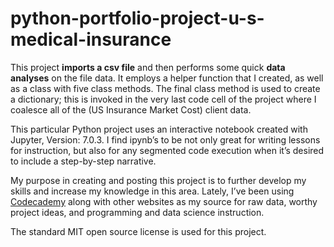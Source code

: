 # python-portfolio-project-u-s-medical-insurance

This project **imports a csv file** and then performs some quick **data analyses** on the file data. It employs a helper function that I created, as well as a class with five class methods. The final class method is used to create a dictionary; this is invoked in the very last code cell of the project where I coalesce all of the (US Insurance Market Cost) client data.

This particular Python project uses an interactive notebook created with Jupyter, Version: 7.0.3. 
I find ipynb’s to be not only great for writing lessons for instruction, but also for any segmented code execution when it’s desired to include a step-by-step narrative.

My purpose in creating and posting this project is to further develop my skills and increase my knowledge in this area. Lately, I’ve been using [Codecademy](https://www.codecademy.com/catalog/language/python) along with other websites as my source for raw data, worthy project ideas, and programming and data science instruction.

The standard MIT open source license is used for this project.
